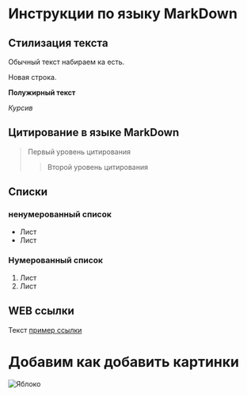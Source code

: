 # Инструкции по языку MarkDown

## Стилизация текста

Обычный текст набираем ка есть.

Новая строка.

**Полужирный текст**

*Курсив*

## Цитирование в языке MarkDown
>Первый уровень цитирования
>>Второй уровень цитирования

## Списки
### ненумерованный список
* Лист
* Лист

### Нумерованный список
1. Лист
2. Лист

## WEB ссылки
Текст [пример ссылки](http.example.com "Всплывающая подсказка")


# Добавим как добавить картинки
![Яблоко](apple.png)


